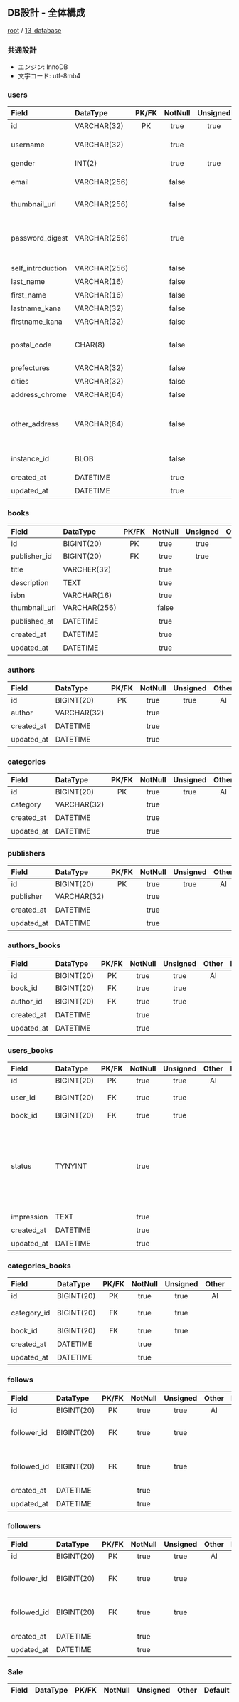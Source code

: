 ## DB設計 - 全体構成

[root](./../../README.md) 
/ [13_database](./db_design.md)

### 共通設計

* エンジン: InnoDB
* 文字コード: utf-8mb4

### users

|       Field       |   DataType   | PK/FK | NotNull | Unsigned | Other | Default |         Explanation          |               Validation               |
| :---------------- | :----------- | :---: | :-----: | :------: | :---: | :------ | :--------------------------- | :------------------------------------- |
| id                | VARCHAR(32)  |  PK   |  true   |   true   |       |         | ユーザーID                   |                                        |
| username          | VARCHAR(32)  |       |  true   |          |       |         | ニックネーム                 |                                        |
| gender            | INT(2)       |       |  true   |   true   |       | 0       | 性別                         |                                        |
| email             | VARCHAR(256) |       |  false  |          |  UQ   |         | メールアドレス               | Format: Email                          |
| thumbnail_url     | VARCHAR(256) |       |  false  |          |       |         | サムネイル                   | Format: base64                         |
| password_digest   | VARCHAR(256) |       |  true   |          |       |         | パスワード                   | Length: 6 <= n <= 32, Format: Password |
| self_introduction | VARCHAR(256) |       |  false  |          |       |         | 自己紹介                     |                                        |
| last_name         | VARCHAR(16)  |       |  false  |          |       |         | 名字（漢字)                  |                                        |
| first_name        | VARCHAR(16)  |       |  false  |          |       |         | 名前（漢字)                  |                                        |
| lastname_kana     | VARCHAR(32)  |       |  false  |          |       |         | 名前（かな)                  |                                        |
| firstname_kana    | VARCHAR(32)  |       |  false  |          |       |         | 名前（かな)                  |                                        |
| postal_code       | CHAR(8)      |       |  false  |          |       |         | 郵便番号                     | xxx-xxxx　ハイフン付き                 |
| prefectures       | VARCHAR(32)  |       |  false  |          |       |         | 都道府県                     |                                        |
| cities            | VARCHAR(32)  |       |  false  |          |       |         | 市町村                       |                                        |
| address_chrome    | VARCHAR(64)  |       |  false  |          |       |         | 番地・丁目                   |                                        |
| other_address     | VARCHAR(64)  |       |  false  |          |       |         | マンション・ビル名・部屋番号 |                                        |
| instance_id       | BLOB         |       |  false  |          |       |         | 端末ID                       | NNにするか検討中                       |
| created_at        | DATETIME     |       |  true   |          |       |         | 登録日時                     |                                        |
| updated_at        | DATETIME     |       |  true   |          |       |         | 更新日時                     |                                        |

### books

|   Field       |  DataType   | PK/FK | NotNull | Unsigned |     Other     | Default | Explanation  |                   Validation                    |
| :---------    | :---------  | :---: | :-----: | :------: | :-----------: | :------ | :----------  | :---------------------------------------------- |
| id            | BIGINT(20)  |  PK   |  true   |   true   |      AI       |         | ID           |                                                 |
| publisher_id  | BIGINT(20)  |  FK   |  true   |   true   |               |         | 出版社ID      |                                                 |
| title         | VARCHER(32) |       |  true   |          |               |         | タイトル      |                                                 |
| description   | TEXT        |       |  true   |          |               |         | 説明          |                                                 |
| isbn          | VARCHAR(16) |       |  true   |          |               |         | ID            |                                                 |
| thumbnail_url | VARCHAR(256)|       |  false  |          |               |         | サムネイル     |                                                 |
| published_at  | DATETIME    |       |  true   |          |               |         | 発売日         |                                                 |
| created_at    | DATETIME    |       |  true   |          |               |         | 登録日時       |                                                 |
| updated_at    | DATETIME    |       |  true   |          |               |         | 更新日時       |                                                 |

### authors

|   Field       |  DataType   | PK/FK | NotNull | Unsigned |     Other     | Default | Explanation  |                   Validation                    |
| :---------    | :---------  | :---: | :-----: | :------: | :-----------: | :------ | :----------  | :---------------------------------------------- |
| id            | BIGINT(20)  |  PK   |  true   |   true   |      AI       |         | ID           |                                                 |
| author        | VARCHAR(32) |       |  true   |          |               |         | 著書　        |                                                 |
| created_at    | DATETIME    |       |  true   |          |               |         | 登録日時       |                                                 |
| updated_at    | DATETIME    |       |  true   |          |               |         | 更新日時       |                                                 |

### categories
|   Field       |  DataType   | PK/FK | NotNull | Unsigned |     Other     | Default | Explanation  |                   Validation                    |
| :---------    | :---------  | :---: | :-----: | :------: | :-----------: | :------ | :----------  | :---------------------------------------------- |
| id            | BIGINT(20)  |  PK   |  true   |   true   |      AI       |         | ID           |                                                 |
| category      | VARCHAR(32) |       |  true   |          |               |         | カテゴリー    |                                                 |
| created_at    | DATETIME    |       |  true   |          |               |         | 登録日時       |                                                 |
| updated_at    | DATETIME    |       |  true   |          |               |         | 更新日時       |                                                 |

### publishers
|   Field       |  DataType   | PK/FK | NotNull | Unsigned |     Other     | Default | Explanation  |                   Validation                    |
| :---------    | :---------  | :---: | :-----: | :------: | :-----------: | :------ | :----------  | :---------------------------------------------- |
| id            | BIGINT(20)  |  PK   |  true   |   true   |      AI       |         | ID           |                                                 |
| publisher     | VARCHAR(32) |       |  true   |          |               |         | 出版社　　    |                                                 |
| created_at    | DATETIME    |       |  true   |          |               |         | 登録日時       |                                                 |
| updated_at    | DATETIME    |       |  true   |          |               |         | 更新日時       |                                                 |

### authors_books
|   Field       |  DataType   | PK/FK | NotNull | Unsigned |     Other     | Default | Explanation  |                   Validation                    |
| :---------    | :---------  | :---: | :-----: | :------: | :-----------: | :------ | :----------  | :---------------------------------------------- |
| id            | BIGINT(20)  |  PK   |  true   |   true   |      AI       |         | ID           |                                                 |
| book_id       | BIGINT(20)  |  FK   |  true   |   true   |               |         | 本ID         |                                                　 |
| author_id     | BIGINT(20)  |  FK   |  true   |   true   |               |         | 著書ID  　    |                                                　 |
| created_at    | DATETIME    |       |  true   |          |               |         | 登録日時       |                                                 |
| updated_at    | DATETIME    |       |  true   |          |               |         | 更新日時       |                                                 |

### users_books
|   Field       |  DataType   | PK/FK | NotNull | Unsigned |     Other     | Default | Explanation  |                   Validation                    |
| :---------    | :---------  | :---: | :-----: | :------: | :-----------: | :------ | :----------  | :---------------------------------------------- |
| id            | BIGINT(20)  |  PK   |  true   |   true   |      AI       |         | ID           |                                                 |
| user_id       | BIGINT(20)  |  FK   |  true   |   true   |               |         | ユーザーID  　 |                                                |
| book_id       | BIGINT(20)  |  FK   |  true   |   true   |               |         | 本ID       　 |                                                |
| status        | TYNYINT     |       |  true   |          |               |         | 本のステータス(0: 未読/1: 読んだ/2: 読んでる/3: 積読/4: 手放したい/5: 欲しい)|     |             
| impression    | TEXT        |       |  true   |          |               |         | 感想          |                                                 |
| created_at    | DATETIME    |       |  true   |          |               |         | 登録日時       |                                                 |
| updated_at    | DATETIME    |       |  true   |          |               |         | 更新日時       |                                                 |

### categories_books
|   Field       |  DataType   | PK/FK | NotNull | Unsigned |     Other     | Default | Explanation  |                   Validation                    |
| :---------    | :---------  | :---: | :-----: | :------: | :-----------: | :------ | :----------  | :---------------------------------------------- |
| id            | BIGINT(20)  |  PK   |  true   |   true   |      AI       |         | ID           |                                                 |
| category_id   | BIGINT(20)  |  FK   |  true   |   true   |               |         | カテゴリーID  |                                                |
| book_id       | BIGINT(20)  |  FK   |  true   |   true   |               |         | 本ID       　 |                                                |
| created_at    | DATETIME    |       |  true   |          |               |         | 登録日時       |                                                 |
| updated_at    | DATETIME    |       |  true   |          |               |         | 更新日時       |                                                 |

### follows

|    Field    |  DataType  | PK/FK | NotNull | Unsigned | Other |         Default          |        Explanation       | Validation |
| :---------- | :--------- | :---: | :-----: | :------: | :---: | :----------------------- | :----------------------  | ---------- |
| id          | BIGINT(20) |  PK   |  true   |   true   |  AI   |                          | ID                       |　          |
| follower_id | BIGINT(20) |  FK   |  true   |   true   |       |                          | フォローするユーザーID     |            |
| followed_id | BIGINT(20) |  FK   |  true   |   true   |       |                          | フォローされるユーザーID   |            |
| created_at  | DATETIME   |       |  true   |          |       |                          | 登録日時                  |            |
| updated_at  | DATETIME   |       |  true   |          |       |                          | 更新日時                  |            |

### followers

|    Field    |  DataType  | PK/FK | NotNull | Unsigned | Other |         Default          | Explanation | Validation |
| :---------- | :--------- | :---: | :-----: | :------: | :---: | :----------------------- | :---------- | ---------- |
| id          | BIGINT(20) |  PK   |  true   |   true   |  AI   |                          | ID                       |　          |
| follower_id | BIGINT(20) |  FK   |  true   |   true   |       |                          | フォローするユーザーID     |            |
| followed_id | BIGINT(20) |  FK   |  true   |   true   |       |                          | フォローされるユーザーID   |            |
| created_at  | DATETIME   |       |  true   |          |       |                          | 登録日時                  |            |
| updated_at  | DATETIME   |       |  true   |          |       |                          | 更新日時                  |            |

### Sale

| Field | DataType | PK/FK | NotNull | Unsigned | Other | Default | Explanation | Validation |
| :---- | :------- | :---: | :-----: | :------: | :---: | :------ | :---------- | ---------- |

